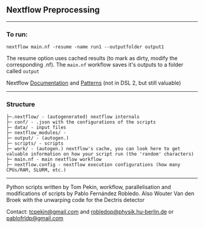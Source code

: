## Nextflow Preprocessing
___
### To run:
```
nextflow main.nf -resume -name run1 --outputfolder output1
```
The resume option uses cached results (to mark as dirty, modify the corresponding .nf).
The ```main.nf``` workflow saves it's outputs to a folder called ```output``` 

Nextflow [Documentation](https://www.nextflow.io/docs/latest/) and [Patterns](https://nextflow-io.github.io/patterns/index.html) (not in DSL 2, but still valuable)
___
### Structure
```
├─.nextflow/ - (autogenerated) nextflow internals
├─ conf/ - .json with the configurations of the scripts
├─ data/ - input files
├─ nextflow_modules/ - 
├─ output/ - (autogen.)
├─ scripts/ - scripts
├─ work/ - (autogen.) nextflow's cache, you can look here to get valuable information on how your script run (the 'random' characters)
├─ main.nf - main nextflow workflow
├─ nextflow.config - nextflow execution configurations (how many CPUs/RAM, SLURM, etc.)
```
___
Python scripts written by Tom Pekin, workflow, parallelisation and modifications of scripts by Pablo Fernández Robledo. Also Wouter Van den Broek with the unwarping code for the Dectris detector

Contact: [tcpekin@gmail.com](mailto:tcpekin@gmail.com) and [robledop@physik.hu-berlin.de](mailto:robledop@physik.hu-berlin.de) or [pablofrldp@gmail.com](mailto:pablofrldp@gmail.com)

